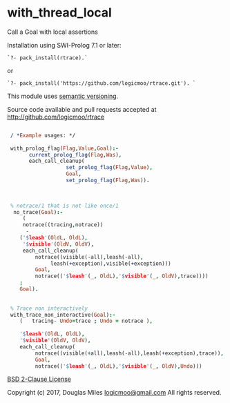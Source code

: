 # with_thread_local
Call a Goal with local assertions


Installation using SWI-Prolog 7.1 or later:

    `?- pack_install(rtrace).`

  or

    `?- pack_install('https://github.com/logicmoo/rtrace.git'). `

This module uses [semantic versioning](http://semver.org/).

Source code available and pull requests accepted at
http://github.com/logicmoo/rtrace

```prolog

 / *Example usages: */ 
 
 with_prolog_flag(Flag,Value,Goal):- 
       current_prolog_flag(Flag,Was), 
       each_call_cleanup( 
                   set_prolog_flag(Flag,Value), 
                   Goal, 
                   set_prolog_flag(Flag,Was)). 
 
 

 % notrace/1 that is not like once/1 
  no_trace(Goal):- 
     ( 
     notrace((tracing,notrace)) 
      - 
    ('$leash'(OldL, OldL), 
     '$visible'(OldV, OldV), 
     each_call_cleanup( 
         notrace((visible(-all),leash(-all), 
              leash(+exception),visible(+exception))) 
         Goal, 
         notrace(('$leash'(_, OldL),'$visible'(_, OldV),trace)))) 
    ; 
    Goal). 
            
 
 % Trace non interactively 
 with_trace_non_interactive(Goal):- 
    (   tracing- Undo=trace ; Undo = notrace ), 
 
    '$leash'(OldL, OldL), 
    '$visible'(OldV, OldV), 
    each_call_cleanup( 
         notrace((visible(+all),leash(-all),leash(+exception),trace)), 
         Goal, 
         notrace(('$leash'(_, OldL),'$visible'(_, OldV),Undo))) 

```

[BSD 2-Clause License](LICENSE.md)

Copyright (c) 2017, 
Douglas Miles <logicmoo@gmail.com>
All rights reserved.
